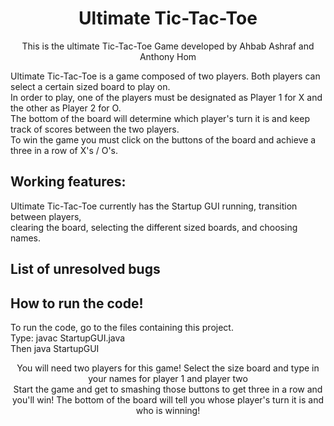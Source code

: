 <html>
<head>
<title>Final Project</title>
</head>
<body>

<center><h1>Ultimate Tic-Tac-Toe</h1></center>

<center><p>This is the ultimate Tic-Tac-Toe Game developed by Ahbab Ashraf and Anthony Hom</p></center>

<p>Ultimate Tic-Tac-Toe is a game composed of two players. Both players can select a certain sized board to play on.<br>
	In order to play, one of the players must be designated as Player 1 for X and the other as Player 2 for O.<br>
	The bottom of the board will determine which player's turn it is and keep track of scores between the two players.<br>
	To win the game you must click on the buttons of the board and achieve a three in a row of X's / O's. </p>

<h2>Working features:</h2>
<p>Ultimate Tic-Tac-Toe currently has the Startup GUI running, transition between players,<br>
	clearing the board, selecting the different sized boards, and choosing names.</p>

<h2>List of unresolved bugs</h2>
<p> </p>

<h2>How to run the code!</h2>
<p>To run the code, go to the files containing this project. <br>
	Type: javac StartupGUI.java <br>
	Then java StartupGUI </p>

<center><p> 	You will need two players for this game! Select the size board and type in your names for player 1 and player two<br>
				Start the game and get to smashing those buttons to get three in a row and you'll win! 
				The bottom of the board will tell you whose player's turn it is and who is winning!</p></center>

</body>
</html> 

